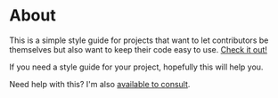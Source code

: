 # About

This is a simple style guide for projects that want to let contributors be themselves but also want to keep their code
easy to use. [Check it out!](SIMPLE_STYLE.md)

If you need a style guide for your project, hopefully this will help you.

Need help with this? I'm also [available to consult][consult].

[consult]: https://operatingops.org/hire-adam/
